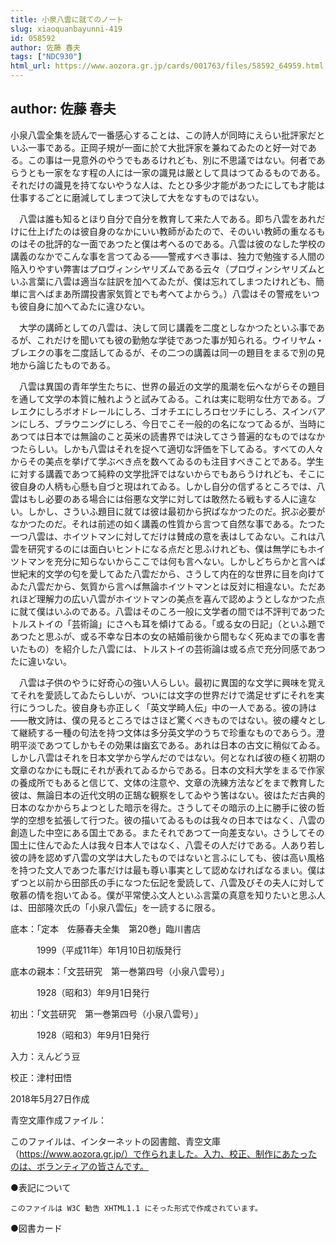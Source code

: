 ```yaml
---
title: 小泉八雲に就てのノート
slug: xiaoquanbayunni-419
id: 058592
author: 佐藤 春夫
tags: ["NDC930"]
html_url: https://www.aozora.gr.jp/cards/001763/files/58592_64959.html
---
```


## author: 佐藤 春夫

小泉八雲全集を読んで一番感心することは、この詩人が同時にえらい批評家だといふ一事である。正岡子規が一面に於て大批評家を兼ねてゐたのと好一対である。この事は一見意外のやうでもあるけれども、別に不思議ではない。何者であらうとも一家をなす程の人には一家の識見は厳として具はつてゐるものである。それだけの識見を持てないやうな人は、たとひ多少才能があつたにしても才能は仕事するごとに磨減してしまつて決して大をなすものではない。

　八雲は誰も知るとほり自分で自分を教育して来た人である。即ち八雲をあれだけに仕上げたのは彼自身のなかにいい教師がゐたので、そのいい教師の重なるものはその批評的な一面であつたと僕は考へるのである。八雲は彼のなした学校の講義のなかでこんな事を言つてゐる――警戒すべき事は、独力で勉強する人間の陥入りやすい弊害はプロヴィンシヤリズムである云々（プロヴィンシヤリズムといふ言葉に八雲は適当な註訳を加へてゐたが、僕は忘れてしまつたけれども、簡単に言へばまあ所謂投書家気質とでも考へてよからう。）八雲はその警戒をいつも彼自身に加へてゐたに違ひない。

　大学の講師としての八雲は、決して同じ講義を二度としなかつたといふ事であるが、これだけを聞いても彼の勤勉な学徒であつた事が知られる。ウイリヤム・ブレエクの事を二度話してゐるが、その二つの講義は同一の題目をまるで別の見地から論じたものである。

　八雲は異国の青年学生たちに、世界の最近の文学的風潮を伝へながらその題目を通して文学の本質に触れようと試みてゐる。これは実に聡明な仕方である。ブレエクにしろボオドレールにしろ、ゴオチエにしろロセツチにしろ、スインバアンにしろ、ブラウニングにしろ、今日でこそ一般的の名になつてゐるが、当時にあつては日本では無論のこと英米の読書界では決してさう普遍的なものではなかつたらしい。しかも八雲はそれを捉へて適切な評価を下してゐる。すべての人々からその美点を挙げて学ぶべき点を数へてゐるのも注目すべきことである。学生に対する講義であつて純粋の文学批評ではないからでもあらうけれども、そこに彼自身の人柄も心懸も自づと現はれてゐる。しかし自分の信ずるところでは、八雲はもし必要のある場合には俗悪な文学に対しては敢然たる戦もする人に違ない。しかし、さういふ題目に就ては彼は最初から択ばなかつたのだ。択ぶ必要がなかつたのだ。それは前述の如く講義の性質から言つて自然な事である。たつた一つ八雲は、ホイツトマンに対してだけは賛成の意を表はしてゐない。これは八雲を研究するのには面白いヒントになる点だと思ふけれども、僕は無学にもホイツトマンを充分に知らないからここでは何も言へない。しかしどちらかと言へば世紀末的文学の匂を愛してゐた八雲だから、さうして内在的な世界に目を向けてゐた八雲だから、気質から言へば無論ホイツトマンとは反対に相違ない。ただあれほど理解力の広い八雲がホイツトマンの美点を喜んで認めようとしなかつた点に就て僕はいふのである。八雲はそのころ一般に文学者の間では不評判であつたトルストイの「芸術論」にさへも耳を傾けてゐる。「或る女の日記」（といふ題であつたと思ふが、或る不幸な日本の女の結婚前後から間もなく死ぬまでの事を書いたもの）を紹介した八雲には、トルストイの芸術論は或る点で充分同感であつたに違いない。

　八雲は子供のやうに好奇心の強い人らしい。最初に異国的な文学に興味を覚えてそれを愛読してゐたらしいが、ついには文字の世界だけで満足せずにそれを実行にうつした。彼自身も亦正しく「英文学畸人伝」中の一人である。彼の詩は――散文詩は、僕の見るところではさほど驚くべきものではない。彼の縷々として継続する一種の句法を持つ文体は多分英文学のうちで珍重なものであらう。澄明平淡であつてしかもその効果は幽玄である。あれは日本の古文に稍似てゐる。しかし八雲はそれを日本文学から学んだのではない。何となれば彼の極く初期の文章のなかにも既にそれが表れてゐるからである。日本の文科大学をまるで作家の養成所でもあると信じて、文体の注意や、文章の洗練方法などをまで教育した彼は、無論日本の近代文明の正鵠な観察をしてゐやう筈はない。彼はただ古典的日本のなかからちよつとした暗示を得た。さうしてその暗示の上に勝手に彼の哲学的空想を拡張して行つた。彼の描いてゐるものは我々の日本ではなく、八雲の創造した中空にある国土である。またそれであつて一向差支ない。さうしてその国土に住んでゐた人は我々日本人ではなく、八雲その人だけである。人あり若し彼の詩を認めず八雲の文学は大したものではないと言ふにしても、彼は高い風格を持つた文人であつた事だけは最も尊い事実として認めなければなるまい。僕はずつと以前から田部氏の手になつた伝記を愛読して、八雲及びその夫人に対して敬慕の情を抱いてゐる。僕が平常使ふ文人といふ言葉の真意を知りたいと思ふ人は、田部隆次氏の「小泉八雲伝」を一読するに限る。













底本：「定本　佐藤春夫全集　第20巻」臨川書店

　　　1999（平成11年）年1月10日初版発行

底本の親本：「文芸研究　第一巻第四号（小泉八雲号）」

　　　1928（昭和3）年9月1日発行

初出：「文芸研究　第一巻第四号（小泉八雲号）」

　　　1928（昭和3）年9月1日発行

入力：えんどう豆

校正：津村田悟

2018年5月27日作成

青空文庫作成ファイル：

このファイルは、インターネットの図書館、青空文庫（https://www.aozora.gr.jp/）で作られました。入力、校正、制作にあたったのは、ボランティアの皆さんです。











●表記について


	このファイルは W3C 勧告 XHTML1.1 にそった形式で作成されています。







●図書カード